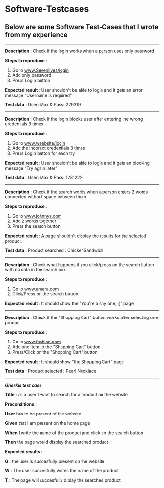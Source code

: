 # Software-Testcases

## Below are some Software Test-Cases that I wrote from my experience
-----------------


  **Description** : Check if the login works when a person uses only password 

 **Steps to reproduce** :

1. Go to www.Sevenlives/login
2. Add only password
3. Press Login button

 **Expected result** : User shouldn't be able to login and it gets an error message "Username is required"
 
 **Test data** : User: Max & Pass: 229319

-----------------

  **Description** : Check if the login blocks user after entering the wrong credentials 3 times

 **Steps to reproduce** :

1. Go to www.weebsite/login
2. Add the incorect credentials 3 times
3. Press Login button for each try

 **Expected result** : User shouldn't be able to login and it gets an blocking message "Try again later"
 
 **Test data** : User: Max & Pass: 1231222

-----------------

 **Description** : Check if the search works when a person enters 2 words connected without space between them

 **Steps to reproduce** :

1. Go to www.johnnys.com
2. Add 2 words together 
3. Press the search button

 **Expected result** :  A page shouldn't display the results for the selected product.
 
 **Test data** : Product searched : ChickenSandwich

-----------------

 **Description** : Check what happens if you click/press on the search button with no data in the search box.

 **Steps to reproduce** :

1. Go to www.araara.com
2. Click/Press on the search button


 **Expected result** :  It should show the "You're a shy one, ;)" page
 
 -----------------
 
  **Description** : Check if the "Shopping Cart" button works after selecting one product

 **Steps to reproduce** :

1. Go to www.fashion.com
2. Add one item to the "Shopping Cart" button
3. Press/Click on the "Shopping Cart" button

 **Expected result** :  It should show "the Shopping Cart" page
 
  **Test data** : Product selected : Pearl Necklace
  
   -----------------
  ***Gherkin test case***

**Title** : as a user I want to search for a product on the website

**Preconditions** :

**User** has to be present of the website 

**Given** that I am present on the home page 

**When** I write the name of the product and click on the search button

**Then** the page would display the searched product

**Expected results** :

**G** : the user is succesfully present on the website

**W** : The user succesfully writes the name of the product

**T** : The page will succesfully diplay the searched product
